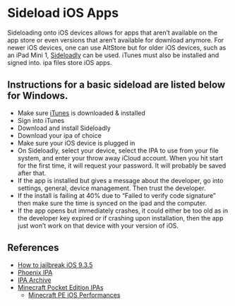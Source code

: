 # Sideload iOS Apps

Sideloading onto iOS devices allows for apps that aren’t available on the app store or even versions that aren’t available for download anymore. For newer iOS devices, one can use AltStore but for older iOS devices, such as an iPad Mini 1, [Sideloadly](https://sideloadly.io/) can be used. iTunes must also be installed and signed into. ipa files store iOS apps. 

## Instructions for a basic sideload are listed below for Windows.
- Make sure [iTunes](https://www.apple.com/itunes/) is downloaded & installed
- Sign into iTunes
- Download and install Sideloadly
- Download your ipa of choice
- Make sure your iOS device is plugged in
- On Sideloadly, select your device, select the IPA to use from your file system, and enter your throw away iCloud account. When you hit start for the first time, it will request your password. It will probably be saved after that.
- If the app is installed but gives a message about the developer, go into settings, general, device management. Then trust the developer.
- If the install is failing at 40% due to “Failed to verify code signature” then make sure the time is synced on the ipad and the computer.
- If the app opens but immediately crashes, it could either be too old as in the developer key expired or if crashing upon installation, then the app just won’t work on that device with your version of iOS.

## References
- [How to jailbreak iOS 9.3.5](https://www.youtube.com/watch?v=hYwejB707Ts)
- [Phoenix IPA](https://phoenixpwn.com/)
- [IPA Archive](https://archive.org/details/Ipa-mini-archive)
- [Minecraft Pocket Edition IPAs](https://archive.org/download/minecraft-iOS/Minecraft%20-%20iOS/Pocket%20Edition%20-%20iOS/)
  - [Minecraft PE iOS Performances](https://minecraft.fandom.com/el/wiki/Pocket_Edition_hardware_performance_(iOS))
